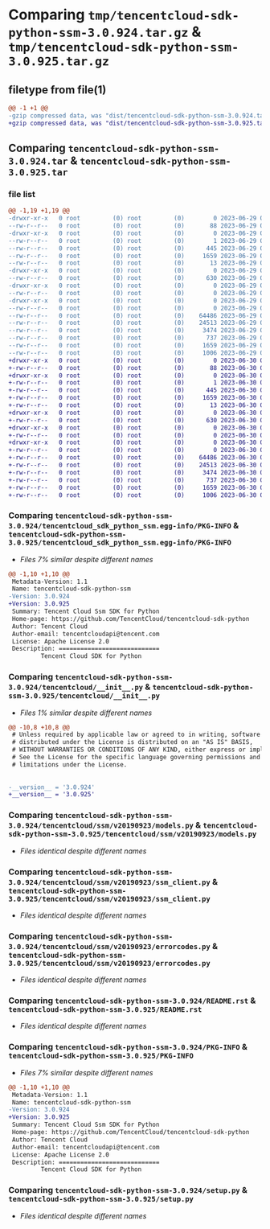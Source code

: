 # Comparing `tmp/tencentcloud-sdk-python-ssm-3.0.924.tar.gz` & `tmp/tencentcloud-sdk-python-ssm-3.0.925.tar.gz`

## filetype from file(1)

```diff
@@ -1 +1 @@
-gzip compressed data, was "dist/tencentcloud-sdk-python-ssm-3.0.924.tar", last modified: Thu Jun 29 00:41:49 2023, max compression
+gzip compressed data, was "dist/tencentcloud-sdk-python-ssm-3.0.925.tar", last modified: Fri Jun 30 02:21:28 2023, max compression
```

## Comparing `tencentcloud-sdk-python-ssm-3.0.924.tar` & `tencentcloud-sdk-python-ssm-3.0.925.tar`

### file list

```diff
@@ -1,19 +1,19 @@
-drwxr-xr-x   0 root         (0) root         (0)        0 2023-06-29 00:41:49.000000 tencentcloud-sdk-python-ssm-3.0.924/
--rw-r--r--   0 root         (0) root         (0)       88 2023-06-29 00:41:49.000000 tencentcloud-sdk-python-ssm-3.0.924/setup.cfg
-drwxr-xr-x   0 root         (0) root         (0)        0 2023-06-29 00:41:49.000000 tencentcloud-sdk-python-ssm-3.0.924/tencentcloud_sdk_python_ssm.egg-info/
--rw-r--r--   0 root         (0) root         (0)        1 2023-06-29 00:41:49.000000 tencentcloud-sdk-python-ssm-3.0.924/tencentcloud_sdk_python_ssm.egg-info/dependency_links.txt
--rw-r--r--   0 root         (0) root         (0)      445 2023-06-29 00:41:49.000000 tencentcloud-sdk-python-ssm-3.0.924/tencentcloud_sdk_python_ssm.egg-info/SOURCES.txt
--rw-r--r--   0 root         (0) root         (0)     1659 2023-06-29 00:41:49.000000 tencentcloud-sdk-python-ssm-3.0.924/tencentcloud_sdk_python_ssm.egg-info/PKG-INFO
--rw-r--r--   0 root         (0) root         (0)       13 2023-06-29 00:41:49.000000 tencentcloud-sdk-python-ssm-3.0.924/tencentcloud_sdk_python_ssm.egg-info/top_level.txt
-drwxr-xr-x   0 root         (0) root         (0)        0 2023-06-29 00:41:49.000000 tencentcloud-sdk-python-ssm-3.0.924/tencentcloud/
--rw-r--r--   0 root         (0) root         (0)      630 2023-06-29 00:41:49.000000 tencentcloud-sdk-python-ssm-3.0.924/tencentcloud/__init__.py
-drwxr-xr-x   0 root         (0) root         (0)        0 2023-06-29 00:41:49.000000 tencentcloud-sdk-python-ssm-3.0.924/tencentcloud/ssm/
--rw-r--r--   0 root         (0) root         (0)        0 2023-06-29 00:41:49.000000 tencentcloud-sdk-python-ssm-3.0.924/tencentcloud/ssm/__init__.py
-drwxr-xr-x   0 root         (0) root         (0)        0 2023-06-29 00:41:49.000000 tencentcloud-sdk-python-ssm-3.0.924/tencentcloud/ssm/v20190923/
--rw-r--r--   0 root         (0) root         (0)        0 2023-06-29 00:41:49.000000 tencentcloud-sdk-python-ssm-3.0.924/tencentcloud/ssm/v20190923/__init__.py
--rw-r--r--   0 root         (0) root         (0)    64486 2023-06-29 00:41:49.000000 tencentcloud-sdk-python-ssm-3.0.924/tencentcloud/ssm/v20190923/models.py
--rw-r--r--   0 root         (0) root         (0)    24513 2023-06-29 00:41:49.000000 tencentcloud-sdk-python-ssm-3.0.924/tencentcloud/ssm/v20190923/ssm_client.py
--rw-r--r--   0 root         (0) root         (0)     3474 2023-06-29 00:41:49.000000 tencentcloud-sdk-python-ssm-3.0.924/tencentcloud/ssm/v20190923/errorcodes.py
--rw-r--r--   0 root         (0) root         (0)      737 2023-06-29 00:41:49.000000 tencentcloud-sdk-python-ssm-3.0.924/README.rst
--rw-r--r--   0 root         (0) root         (0)     1659 2023-06-29 00:41:49.000000 tencentcloud-sdk-python-ssm-3.0.924/PKG-INFO
--rw-r--r--   0 root         (0) root         (0)     1006 2023-06-29 00:41:49.000000 tencentcloud-sdk-python-ssm-3.0.924/setup.py
+drwxr-xr-x   0 root         (0) root         (0)        0 2023-06-30 02:21:28.000000 tencentcloud-sdk-python-ssm-3.0.925/
+-rw-r--r--   0 root         (0) root         (0)       88 2023-06-30 02:21:28.000000 tencentcloud-sdk-python-ssm-3.0.925/setup.cfg
+drwxr-xr-x   0 root         (0) root         (0)        0 2023-06-30 02:21:28.000000 tencentcloud-sdk-python-ssm-3.0.925/tencentcloud_sdk_python_ssm.egg-info/
+-rw-r--r--   0 root         (0) root         (0)        1 2023-06-30 02:21:28.000000 tencentcloud-sdk-python-ssm-3.0.925/tencentcloud_sdk_python_ssm.egg-info/dependency_links.txt
+-rw-r--r--   0 root         (0) root         (0)      445 2023-06-30 02:21:28.000000 tencentcloud-sdk-python-ssm-3.0.925/tencentcloud_sdk_python_ssm.egg-info/SOURCES.txt
+-rw-r--r--   0 root         (0) root         (0)     1659 2023-06-30 02:21:28.000000 tencentcloud-sdk-python-ssm-3.0.925/tencentcloud_sdk_python_ssm.egg-info/PKG-INFO
+-rw-r--r--   0 root         (0) root         (0)       13 2023-06-30 02:21:28.000000 tencentcloud-sdk-python-ssm-3.0.925/tencentcloud_sdk_python_ssm.egg-info/top_level.txt
+drwxr-xr-x   0 root         (0) root         (0)        0 2023-06-30 02:21:28.000000 tencentcloud-sdk-python-ssm-3.0.925/tencentcloud/
+-rw-r--r--   0 root         (0) root         (0)      630 2023-06-30 02:21:28.000000 tencentcloud-sdk-python-ssm-3.0.925/tencentcloud/__init__.py
+drwxr-xr-x   0 root         (0) root         (0)        0 2023-06-30 02:21:28.000000 tencentcloud-sdk-python-ssm-3.0.925/tencentcloud/ssm/
+-rw-r--r--   0 root         (0) root         (0)        0 2023-06-30 02:21:28.000000 tencentcloud-sdk-python-ssm-3.0.925/tencentcloud/ssm/__init__.py
+drwxr-xr-x   0 root         (0) root         (0)        0 2023-06-30 02:21:28.000000 tencentcloud-sdk-python-ssm-3.0.925/tencentcloud/ssm/v20190923/
+-rw-r--r--   0 root         (0) root         (0)        0 2023-06-30 02:21:28.000000 tencentcloud-sdk-python-ssm-3.0.925/tencentcloud/ssm/v20190923/__init__.py
+-rw-r--r--   0 root         (0) root         (0)    64486 2023-06-30 02:21:28.000000 tencentcloud-sdk-python-ssm-3.0.925/tencentcloud/ssm/v20190923/models.py
+-rw-r--r--   0 root         (0) root         (0)    24513 2023-06-30 02:21:28.000000 tencentcloud-sdk-python-ssm-3.0.925/tencentcloud/ssm/v20190923/ssm_client.py
+-rw-r--r--   0 root         (0) root         (0)     3474 2023-06-30 02:21:28.000000 tencentcloud-sdk-python-ssm-3.0.925/tencentcloud/ssm/v20190923/errorcodes.py
+-rw-r--r--   0 root         (0) root         (0)      737 2023-06-30 02:21:28.000000 tencentcloud-sdk-python-ssm-3.0.925/README.rst
+-rw-r--r--   0 root         (0) root         (0)     1659 2023-06-30 02:21:28.000000 tencentcloud-sdk-python-ssm-3.0.925/PKG-INFO
+-rw-r--r--   0 root         (0) root         (0)     1006 2023-06-30 02:21:28.000000 tencentcloud-sdk-python-ssm-3.0.925/setup.py
```

### Comparing `tencentcloud-sdk-python-ssm-3.0.924/tencentcloud_sdk_python_ssm.egg-info/PKG-INFO` & `tencentcloud-sdk-python-ssm-3.0.925/tencentcloud_sdk_python_ssm.egg-info/PKG-INFO`

 * *Files 7% similar despite different names*

```diff
@@ -1,10 +1,10 @@
 Metadata-Version: 1.1
 Name: tencentcloud-sdk-python-ssm
-Version: 3.0.924
+Version: 3.0.925
 Summary: Tencent Cloud Ssm SDK for Python
 Home-page: https://github.com/TencentCloud/tencentcloud-sdk-python
 Author: Tencent Cloud
 Author-email: tencentcloudapi@tencent.com
 License: Apache License 2.0
 Description: ============================
         Tencent Cloud SDK for Python
```

### Comparing `tencentcloud-sdk-python-ssm-3.0.924/tencentcloud/__init__.py` & `tencentcloud-sdk-python-ssm-3.0.925/tencentcloud/__init__.py`

 * *Files 1% similar despite different names*

```diff
@@ -10,8 +10,8 @@
 # Unless required by applicable law or agreed to in writing, software
 # distributed under the License is distributed on an "AS IS" BASIS,
 # WITHOUT WARRANTIES OR CONDITIONS OF ANY KIND, either express or implied.
 # See the License for the specific language governing permissions and
 # limitations under the License.
 
 
-__version__ = '3.0.924'
+__version__ = '3.0.925'
```

### Comparing `tencentcloud-sdk-python-ssm-3.0.924/tencentcloud/ssm/v20190923/models.py` & `tencentcloud-sdk-python-ssm-3.0.925/tencentcloud/ssm/v20190923/models.py`

 * *Files identical despite different names*

### Comparing `tencentcloud-sdk-python-ssm-3.0.924/tencentcloud/ssm/v20190923/ssm_client.py` & `tencentcloud-sdk-python-ssm-3.0.925/tencentcloud/ssm/v20190923/ssm_client.py`

 * *Files identical despite different names*

### Comparing `tencentcloud-sdk-python-ssm-3.0.924/tencentcloud/ssm/v20190923/errorcodes.py` & `tencentcloud-sdk-python-ssm-3.0.925/tencentcloud/ssm/v20190923/errorcodes.py`

 * *Files identical despite different names*

### Comparing `tencentcloud-sdk-python-ssm-3.0.924/README.rst` & `tencentcloud-sdk-python-ssm-3.0.925/README.rst`

 * *Files identical despite different names*

### Comparing `tencentcloud-sdk-python-ssm-3.0.924/PKG-INFO` & `tencentcloud-sdk-python-ssm-3.0.925/PKG-INFO`

 * *Files 7% similar despite different names*

```diff
@@ -1,10 +1,10 @@
 Metadata-Version: 1.1
 Name: tencentcloud-sdk-python-ssm
-Version: 3.0.924
+Version: 3.0.925
 Summary: Tencent Cloud Ssm SDK for Python
 Home-page: https://github.com/TencentCloud/tencentcloud-sdk-python
 Author: Tencent Cloud
 Author-email: tencentcloudapi@tencent.com
 License: Apache License 2.0
 Description: ============================
         Tencent Cloud SDK for Python
```

### Comparing `tencentcloud-sdk-python-ssm-3.0.924/setup.py` & `tencentcloud-sdk-python-ssm-3.0.925/setup.py`

 * *Files identical despite different names*

